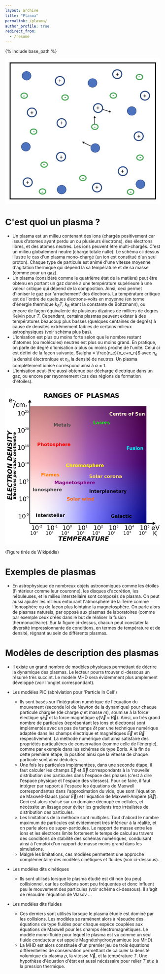 ```yaml
---
layout: archive
title: "Plasma"
permalink: /plasma/
author_profile: true
redirect_from:
  - /resume
---
```


{% include base_path %}


![](/images/pla2.jpg)


C'est quoi un plasma ?
======
* Un plasma est un milieu contenant des ions (chargés positivement car issus d'atomes ayant perdu un ou plusieurs électrons), des
électrons libres, et des atomes neutres. Les ions peuvent être multi-chargés. C'est un milieu globalement neutre (charge totale nulle).
Le schéma ci-dessus illustre le cas d'un plasma mono-chargé (un ion est constitué d'un seul proton). Chaque type de particule est animé
d'une vitesse moyenne d'agitation thermique qui dépend la sa température et de sa masse (comme pour un gaz).
* Un plasma (considéré comme le quatrième état de la matière) peut être obtenu en portant un gaz donné à une température supérieure à une valeur critique qui
dépend de la composition. Ainsi, ceci permet d'ioniser le gaz par 'arrachement' des électrons. La température critique est de l'ordre de quelques
électrons-volts en moyenne (en terme d'énergie thermique $k_BT$, $k_B$ étant la constante de Boltzmann), ou encore de façon équivalente de plusieurs dizaines
de milliers de degrés Kelvin pour $T$. Cependant, certains plasmas peuvent exister à des températures beaucoup plus basses (quelques centaines de degrés) à cause de densités extrêmement faibles de certains milieux astrophysiques (voir schéma plus bas).
* L'ionisation est plus ou moins forte selon que le nombre restant d'atomes (ou molécules) neutres est plus ou moins grand. En pratique, on parle
de degré d'ionisation $\alpha$ plus ou moins proche de l'unité. Celui ci est défini de la façon suivante,
$\alpha = \frac{n_e}{n_e+n_n}$ avec $n_e$ la densité électronique et $n_n$ la densité de neutres. Un plasma complètement ionisé correspond ainsi à
$\alpha = 1$.
* L'ionisation peut-être aussi obtenue par décharge électrique dans un gaz, ou encore par rayonnement (cas des régions de formation d'étoiles).



![](/images/Plasma-scaling.png)

(Figure tirée de Wikipédia)
 
 
Exemples de plasmas
======
* En astrophysique de nombreux objets astronomiques comme les étoiles (l'intérieur comme leur couronne), les disques d'accrétion, les nébuleuses, et le milieu interstellaire sont composés
de plasma. On peut aussi ajouter les milieux entourant l'atmosphère de la Terre comme l'ionosphère ou de façon plus lointaine la magnetosphère. On parle alors de plasmas naturels, par opposé aux plasmas de laboratoires (comme par exemple ceux créés dans le but de réaliser la fusion
thermonucléaire). Sur la figure ci-dessus, chacun peut constater la diversité impressionnante de conditions, en termes de température et de densité, régnant au sein de différents plasmas.



Modèles de description des plasmas
======
* Il existe un grand nombre de modèles physiques permettant de décrire la dynamique des plasmas. Le lecteur pourra trouver ci-dessous un résumé très succint. Le modèle MHD sera évidemment plus amplement développé (voir l'onglet correspondant). 

* Les modèles PIC (abréviation pour 'Particle In Cell')
  * Ils sont basés sur l'intégration numérique de l'équation du mouvement (seconde loi de Newton de la dynamique) pour chaque particule chargée (de charge $q$ et masse $m$), soumise à la force électique $q \vec E$ et la force magnétique $q (\vec V \times \vec B)$. Ainsi, un très grand nombre de particules (représentant les ions et électrons) sont implémentés avec un pas de temps $\delta t$ par une technique numérique adaptée dans les champs électrique et magnétiques $\vec E$ et $\vec B$ respectivement. La méthode numérique doit ainsi satisfaire des propriétés particulières de conservation (comme celle de l'énergie), comme par exemple dans les schémas de type Boris. A la fin de cette première étape, la position ainsi que la vitesse de chaque particule sont ainsi déduites.
  * Une fois les particules implémentées, dans une seconde étape, il faut calculer les champs $\vec E$ et $\vec B$ correspondants à la 'nouvelle' distribution des particules dans l'espace des phases (c'est à dire l'espace physique et l'espace des vitesses). Pour ce faire, il faut intégrer par rapport à l'espace les équations de Maxwell correspondantes dans l'approximation du vide, que sont l'équation de Maxwell-Gauss (pour $\vec E$) et l'équation de Maxwell-Ampère ($\vec B$). Ceci est alors réalisé sur un domaine découpé en cellules, et nécéssite un lissage pour éviter les gradients trop irréalistes de distribution des particules.
  * Les limitations de la méthode sont multiples. Tout d'abord le nombre maximum de particules est évidemment très inférieur à la réalité, et on parle alors de super-particules. Le rapport de masse entre les ions et les électrons limite fortement le temps de calcul au travers des conditions de stabilité des schémas numériques, conduisant ainsi à l'emploi d'un rapport de masse moins grand dans les simulations.
  * Malgré les limitations, ces modèles permettent une approche complémentaire des modèles cinétiques et fluides (voir ci-dessous).
* Les modèles dits cinétiques
  * Ils sont utilisés lorsque le plasma étudié est dit non (ou peu) collisionnel, car les collisions sont peu fréquentes et donc influent peu le mouvement des particules (voir schéma ci-dessous). Il s'agit de résoudre l'équation de Vlasov ...
* Les modèles dits fluides
  * Ces derniers sont utilisés lorsque le plasma étudié est dominé par les collisions. Les modèles se ramènent alors à résoudre des équations de type fluides pour chaque espèce couplées aux équations de Maxwell pour les champs électromagnétiques. Le modèle mono-fluide pour lequel le plasma est vu comme un seul fluide conducteur est appelé Magnétohydrodynamique (ou MHD).
  * La MHD est alors constituée d'un premier jeu de trois équations différentielles de conservation permettant de calculer la densité volumique du plasma $\rho$, la vitesse $\vec V$, et la température $T$. Une hypothèse d'équation d'état est aussi nécéssaire pour relier $T$ et $\rho$ à la pression thermique.
 
 
